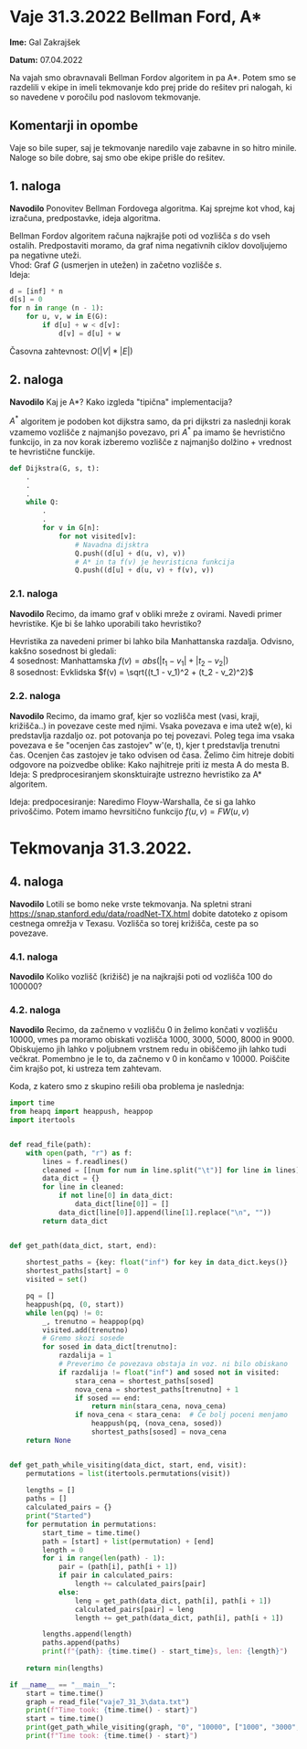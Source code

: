 # Vaje 31.3.2022 Bellman Ford, A*

**Ime:** Gal Zakrajšek

**Datum:** 07.04.2022


Na vajah smo obravnavali Bellman Fordov algoritem in pa A*. Potem smo se razdelili v ekipe in imeli tekmovanje kdo prej pride do rešitev pri nalogah, ki so navedene v poročilu pod naslovom tekmovanje.


## Komentarji in opombe

Vaje so bile super, saj je tekmovanje naredilo vaje zabavne in so hitro minile. Naloge so bile dobre, saj smo obe ekipe prišle do rešitev.


## 1. naloga
**Navodilo** Ponovitev Bellman Fordovega algoritma. Kaj sprejme kot vhod, kaj izračuna, predpostavke, ideja algoritma.

Bellman Fordov algoritem računa najkrajše poti od vozlišča $s$ do vseh ostalih. Predpostaviti moramo, da graf nima negativnih ciklov dovoljujemo pa negativne uteži.\
Vhod: Graf $G$ (usmerjen in utežen) in začetno vozlišče $s$.\
Ideja:

```python
d = [inf] * n
d[s] = 0
for n in range (n - 1):
    for u, v, w in E(G):
        if d[u] + w < d[v]:
            d[v] = d[u] + w
```

Časovna zahtevnost: $O(|V| * |E|)$

## 2. naloga
**Navodilo** Kaj je A*? Kako izgleda "tipična" implementacija?

$A^*$ algoritem je podoben kot dijkstra samo, da pri dijkstri za naslednji korak vzamemo vozlišče z najmanjšo povezavo, pri $A^*$ pa imamo še hevristično funkcijo, in za nov korak izberemo vozlišče z najmanjšo dolžino + vrednost te hevristične funckije.

```python
def Dijkstra(G, s, t):
    .
    .
    .
    while Q:
        .
        .
        for v in G[n]:
            for not visited[v]:
                # Navadna dijsktra
                Q.push((d[u] + d(u, v), v))
                # A* in ta f(v) je hevristicna funkcija
                Q.push((d[u] + d(u, v) + f(v), v))
```

### 2.1. naloga
**Navodilo** Recimo, da imamo graf v obliki mreže z ovirami. Navedi primer hevristike. Kje bi še lahko uporabili tako hevristiko?

Hevristika za navedeni primer bi lahko bila Manhattanska razdalja. Odvisno, kakšno sosednost bi gledali:\
4 sosednost: Manhattamska $f(v) = abs(|t_1 - v_1| + |t_2 - v_2|)$ \
8 sosednost: Evklidska $f(v) = \sqrt{(t_1 - v_1)^2 + (t_2 - v_2)^2}$

### 2.2. naloga
**Navodilo** Recimo, da imamo graf, kjer so vozlišča mest (vasi, kraji, križišča..) in povezave ceste med njimi. Vsaka povezava e ima utež w(e), ki predstavlja razdaljo oz. pot potovanja po tej povezavi. Poleg tega ima vsaka povezava e še "ocenjen čas zastojev" w'(e, t), kjer t predstavlja trenutni čas. Ocenjen čas zastojev je tako odvisen od časa. Želimo čim hitreje dobiti odgovore na poizvedbe oblike: Kako najhitreje priti iz mesta A do mesta B.
Ideja: S predprocesiranjem skonsktuirajte ustrezno hevristiko za A* algoritem.

Ideja: predpocesiranje: Naredimo Floyw-Warshalla, če si ga lahko privoščimo. Potem imamo hevrsitično funkcijo $f(u, v) = FW(u, v)$

# Tekmovanja 31.3.2022.

## 4. naloga
**Navodilo**  Lotili se bomo neke vrste tekmovanja. Na spletni strani https://snap.stanford.edu/data/roadNet-TX.html dobite datoteko z opisom cestnega omrežja v Texasu. Vozlišča so torej križišča, ceste pa so povezave.

### 4.1. naloga
**Navodilo** Koliko vozlišč (križišč) je na najkrajši poti od vozlišča 100 do 100000?

### 4.2. naloga
**Navodilo** Recimo, da začnemo v vozlišču 0 in želimo končati v vozlišču 10000, vmes pa moramo obiskati vozlišča 1000, 3000, 5000, 8000 in 9000. Obiskujemo jih lahko v poljubnem vrstnem redu in obiščemo jih lahko tudi večkrat. Pomembno je le to, da začnemo v 0 in končamo v 10000. Poiščite čim krajšo pot, ki ustreza tem zahtevam.

Koda, z katero smo z skupino rešili oba problema je naslednja: 

```python
import time
from heapq import heappush, heappop
import itertools


def read_file(path):
    with open(path, "r") as f:
        lines = f.readlines()
        cleaned = [[num for num in line.split("\t")] for line in lines]
        data_dict = {}
        for line in cleaned:
            if not line[0] in data_dict:
                data_dict[line[0]] = []
            data_dict[line[0]].append(line[1].replace("\n", ""))
        return data_dict


def get_path(data_dict, start, end):
    
    shortest_paths = {key: float("inf") for key in data_dict.keys()}
    shortest_paths[start] = 0
    visited = set()

    pq = []
    heappush(pq, (0, start))
    while len(pq) != 0:
        _, trenutno = heappop(pq)
        visited.add(trenutno)
        # Gremo skozi sosede
        for sosed in data_dict[trenutno]:
            razdalija = 1
            # Preverimo če povezava obstaja in voz. ni bilo obiskano
            if razdalija != float("inf") and sosed not in visited:
                stara_cena = shortest_paths[sosed]
                nova_cena = shortest_paths[trenutno] + 1
                if sosed == end:
                    return min(stara_cena, nova_cena)
                if nova_cena < stara_cena:  # Če bolj poceni menjamo
                    heappush(pq, (nova_cena, sosed))
                    shortest_paths[sosed] = nova_cena
    return None


def get_path_while_visiting(data_dict, start, end, visit):
    permutations = list(itertools.permutations(visit))
    
    lengths = []
    paths = []
    calculated_pairs = {}
    print("Started")
    for permutation in permutations:
        start_time = time.time()
        path = [start] + list(permutation) + [end]
        length = 0
        for i in range(len(path) - 1):
            pair = (path[i], path[i + 1])
            if pair in calculated_pairs:
                length += calculated_pairs[pair]
            else:
                leng = get_path(data_dict, path[i], path[i + 1])
                calculated_pairs[pair] = leng
                length += get_path(data_dict, path[i], path[i + 1])

        lengths.append(length)
        paths.append(paths)
        print(f"{path}: {time.time() - start_time}s, len: {length}")
    
    return min(lengths)

if __name__ == "__main__":
    start = time.time()
    graph = read_file("vaje7_31_3\data.txt")
    print(f"Time took: {time.time() - start}")
    start = time.time()
    print(get_path_while_visiting(graph, "0", "10000", ["1000", "3000", "5000", "8000", "9000"]))
    print(f"Time took: {time.time() - start}")
```
